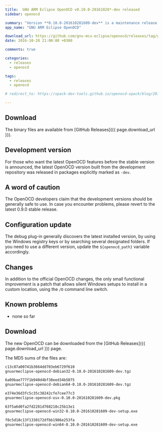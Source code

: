```yaml
---
title:  GNU ARM Eclipse OpenOCD v0.10.0-20161028*-dev released
sidebar: openocd

summary: "Version **0.10.0-201610281609-dev** is a maintenance release. It includes binaries for Windows, macOS and GNU/Linux."
app_name: "GNU ARM Eclipse OpenOCD"

download_url: https://github.com/gnu-mcu-eclipse/openocd/releases/tag/gae-0.10.0-20161028/
date: 2016-10-28 21:00:00 +0300

comments: true

categories:
  - releases
  - openocd

tags:
  - releases
  - openocd

# redirect_to: https://xpack-dev-tools.github.io/openocd-xpack/blog/2016/10/28/openocd-v0-10-0-20161028-dev-released

---
```


## Download

The binary files are available from [GitHub Releases]({{ page.download_url }}).

## Development version

For those who want the latest OpenOCD features before the stable version is announced, the latest OpenOCD version built from the development repository was released in packages explicitly marked as `-dev`.

## A word of caution

The OpenOCD developers claim that the development versions should be generally safe to use. In case you encounter problems, please revert to the latest 0.9.0 stable release.

## Configuration update

The debug plug-in generally discovers the latest installed version, by using the Windows registry keys or by searching several designated folders. If you need to use a different version, update the `${openocd_path}` variable accordingly.

## Changes

In addition to the official OpenOCD changes, the only small functional improvement is a patch that allows silent Windows setups to install in a custom location, using the `/D` command line switch.

## Known problems

* none so far

## Download

The new OpenOCD can be downloaded from the [GitHub Releases]({{ page.download_url }}) page.

The MD5 sums of the files are:

```txt
c13c87a00741b3664dd703eb6729f610
gnuarmeclipse-openocd-debian32-0.10.0-201610281609-dev.tgz

6a09bae777f1b940d4bf38eed34b5075
gnuarmeclipse-openocd-debian64-0.10.0-201610281609-dev.tgz

e374e36d3fc5c35c38242cfe7cee77c3
gnuarmeclipse-openocd-osx-0.10.0-201610281609-dev.pkg

63f5a6d0fa2fd2281d768218c25b13e1
gnuarmeclipse-openocd-win32-0.10.0-201610281609-dev-setup.exe

f0c5d18c13f1330172dfbb1986e253fa
gnuarmeclipse-openocd-win64-0.10.0-201610281609-dev-setup.exe
```
